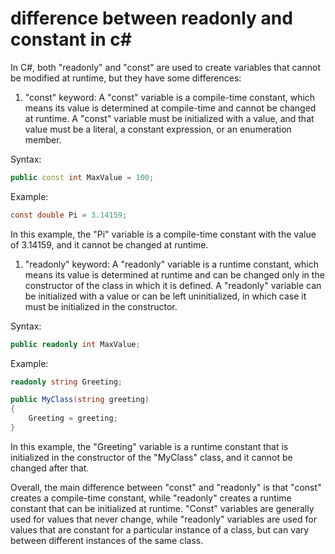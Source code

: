 # difference between readonly and constant in c#

In C#, both "readonly" and "const" are used to create variables that cannot be modified at runtime, but they have some differences:

1. "const" keyword: A "const" variable is a compile-time constant, which means its value is determined at compile-time and cannot be changed at runtime. A "const" variable must be initialized with a value, and that value must be a literal, a constant expression, or an enumeration member.
    

Syntax:

```cpp
public const int MaxValue = 100;
```

Example:

```c
const double Pi = 3.14159;
```

In this example, the "Pi" variable is a compile-time constant with the value of 3.14159, and it cannot be changed at runtime.

1. "readonly" keyword: A "readonly" variable is a runtime constant, which means its value is determined at runtime and can be changed only in the constructor of the class in which it is defined. A "readonly" variable can be initialized with a value or can be left uninitialized, in which case it must be initialized in the constructor.
    

Syntax:

```csharp
public readonly int MaxValue;
```

Example:

```csharp
readonly string Greeting;

public MyClass(string greeting)
{
    Greeting = greeting;
}
```

In this example, the "Greeting" variable is a runtime constant that is initialized in the constructor of the "MyClass" class, and it cannot be changed after that.

Overall, the main difference between "const" and "readonly" is that "const" creates a compile-time constant, while "readonly" creates a runtime constant that can be initialized at runtime. "Const" variables are generally used for values that never change, while "readonly" variables are used for values that are constant for a particular instance of a class, but can vary between different instances of the same class.